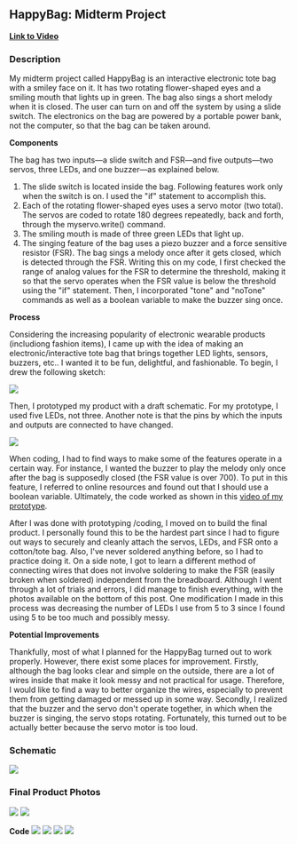 ## HappyBag: Midterm Project

**[Link to Video](https://www.youtube.com/watch?v=F6Es3urRpkI)**

### Description

My midterm project called HappyBag is an interactive electronic tote bag with a smiley face on it. It has two rotating flower-shaped eyes and a smiling mouth that lights up in green. The bag also sings a short melody when it is closed. 
The user can turn on and off the system by using a slide switch. 
The electronics on the bag are powered by a portable power bank, not the computer, so that the bag can be taken around.

**Components**

The bag has two inputs—a slide switch and FSR—and five outputs—two servos, three LEDs, and one buzzer—as explained below.

1. The slide switch is located inside the bag. Following features work only when the switch is on. I used the "if" statement to accomplish this.
2. Each of the rotating flower-shaped eyes uses a servo motor (two total). The servos are coded to rotate 180 degrees repeatedly, back and forth, through the myservo.write() command.
3. The smiling mouth is made of three green LEDs that light up.
4. The singing feature of the bag uses a piezo buzzer and a force sensitive resistor (FSR). The bag sings a melody once after it gets closed, which is detected through the FSR. Writing this on my code, I first checked the range of analog values for the FSR to determine the threshold, making it so that the servo operates when the FSR value is below the threshold using the "if" statement. Then, I incorporated "tone" and "noTone" commands as well as a boolean variable to make the buzzer sing once.

**Process**

Considering the increasing popularity of electronic wearable products (includiong fashion items), I came up with the idea of making an electronic/interactive tote bag that brings together LED lights, sensors, buzzers, etc.. I wanted it to be fun, delightful, and fashionable.
To begin, I drew the following sketch:

![](initialsketch.png)

Then, I prototyped my product with a draft schematic. For my prototype, I used five LEDs, not three. Another note is that the pins by which the inputs and outputs are connected to have changed.

![](prototype.jpg)

When coding, I had to find ways to make some of the features operate in a certain way. For instance, I wanted the buzzer to play the melody only once after the bag is supposedly closed (the FSR value is over 700). To put in this feature, I referred to online resources and found out that I should use a boolean variable. Ultimately, the code worked as shown in this [video of my prototype](https://www.youtube.com/watch?v=slBqEGOy0Qc).

After I was done with prototyping /coding, I moved on to build the final product. I personally found this to be the hardest part since I had to figure out ways to securely and cleanly attach the servos, LEDs, and FSR onto a cotton/tote bag. Also, I've never soldered anything before, so I had to practice doing it. On a side note, I got to learn a different method of connecting wires that does not involve soldering to make the FSR (easily broken when soldered) independent from the breadboard.
Although I went through a lot of trials and errors, I did manage to finish everything, with the photos available on the bottom of this post. One modification I made in this process was decreasing the number of LEDs I use from 5 to 3 since I found using 5 to be too much and possibly messy.

**Potential Improvements**

Thankfully, most of what I planned for the HappyBag turned out to work properly. However, there exist some places for improvement. 
Firstly, although the bag looks clear and simple on the outside, there are a lot of wires inside that make it look messy and not practical for usage. Therefore, I would like to find a way to better organize the wires, especially to prevent them from getting damaged or messed up in some way.
Secondly, I realized that the buzzer and the servo don't operate together, in which when the buzzer is singing, the servo stops rotating. Fortunately, this turned out to be actually better because the servo motor is too loud.


### Schematic

![](schematic.jpg)


### Final Product Photos

![](finalproduct.png)
![](final_electronics.png)

**Code**
![](codescreen.png)
![](codescreen3.png)
![](codescreen4.png)
![](codescreen5.png)

